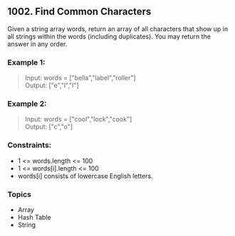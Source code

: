 ## 1002. Find Common Characters
Given a string array words, return an array of all characters that show up in all strings within the words (including duplicates). You may return the answer in any order.

### Example 1:

> Input: words = ["bella","label","roller"]<br/>
> Output: ["e","l","l"]

### Example 2:

> Input: words = ["cool","lock","cook"]<br/>
> Output: ["c","o"]

### Constraints:

- 1 <= words.length <= 100
- 1 <= words[i].length <= 100
- words[i] consists of lowercase English letters.

### Topics

- Array
- Hash Table
- String